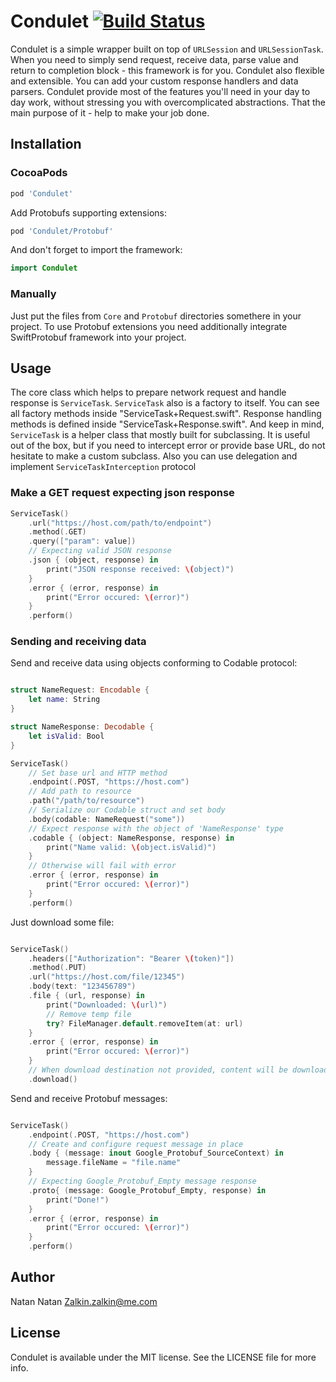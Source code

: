 # Condulet [![Build Status](https://travis-ci.com/kozlek/Condulet.svg?branch=master)](https://travis-ci.com/kozlek/Condulet)

Condulet is a simple wrapper built on top of `URLSession` and `URLSessionTask`. When you need to simply send request, receive data, parse value and return to completion block - this framework is for you. Condulet also flexible and extensible. You can add your custom response handlers and data parsers. Condulet provide most of the features you'll need in your day to day work, without stressing you with overcomplicated abstractions. That the main purpose of it - help to make your job done.

## Installation

### CocoaPods

```ruby
pod 'Condulet'
```

Add Protobufs supporting extensions:

```ruby
pod 'Condulet/Protobuf'
```

And don't forget to import the framework:

```swift
import Condulet
```

### Manually

Just put the files from `Core` and `Protobuf` directories somethere in your project. To use Protobuf extensions you need additionally integrate SwiftProtobuf framework into your project.


## Usage

The core class which helps to prepare network request and handle response is `ServiceTask`. `ServiceTask` also is a factory to itself. You can see all factory methods inside "ServiceTask+Request.swift". Response handling methods is defined inside "ServiceTask+Response.swift". And keep in mind, `ServiceTask` is a helper class that mostly built for subclassing. It is useful out of the box, but if you need to intercept error or provide base URL, do not hesitate to make a custom subclass. Also you can use delegation and implement  `ServiceTaskInterception` protocol  

### Make a GET request expecting json response

```swift
ServiceTask()
    .url("https://host.com/path/to/endpoint")
    .method(.GET)
    .query(["param": value])
    // Expecting valid JSON response
    .json { (object, response) in
        print("JSON response received: \(object)")
    }
    .error { (error, response) in
        print("Error occured: \(error)")
    }
    .perform()
```

### Sending and receiving data

Send and receive data using objects conforming to Codable protocol:

```swift

struct NameRequest: Encodable {
    let name: String
}

struct NameResponse: Decodable {
    let isValid: Bool
}

ServiceTask()
    // Set base url and HTTP method
    .endpoint(.POST, "https://host.com")
    // Add path to resource
    .path("/path/to/resource")
    // Serialize our Codable struct and set body
    .body(codable: NameRequest("some"))
    // Expect response with the object of 'NameResponse' type
    .codable { (object: NameResponse, response) in
        print("Name valid: \(object.isValid)")
    }
    // Otherwise will fail with error
    .error { (error, response) in
        print("Error occured: \(error)")
    }
    .perform()
```


Just download some file:

```swift

ServiceTask()
    .headers(["Authorization": "Bearer \(token)"])
    .method(.PUT)
    .url("https://host.com/file/12345")
    .body(text: "123456789")
    .file { (url, response) in
        print("Downloaded: \(url)")
        // Remove temp file
        try? FileManager.default.removeItem(at: url)
    }
    .error { (error, response) in
        print("Error occured: \(error)")
    }
    // When download destination not provided, content will be downloaded and saved to temp file
    .download()
```

Send and receive Protobuf messages:

```swift

ServiceTask()
    .endpoint(.POST, "https://host.com")
    // Create and configure request message in place
    .body { (message: inout Google_Protobuf_SourceContext) in
        message.fileName = "file.name"
    }
    // Expecting Google_Protobuf_Empty message response
    .proto{ (message: Google_Protobuf_Empty, response) in
        print("Done!")
    }
    .error { (error, response) in
        print("Error occured: \(error)")
    }
    .perform()
```

## Author

Natan Natan Zalkin.zalkin@me.com

## License

Condulet is available under the MIT license. See the LICENSE file for more info.

